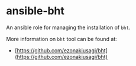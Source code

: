 ansible-bht
=========

An ansible role for managing the installation of `bht`.

More information on `bht` tool can be found at:

  - [https://github.com/ezonakiusagi/bht](https://github.com/ezonakiusagi/bht)

